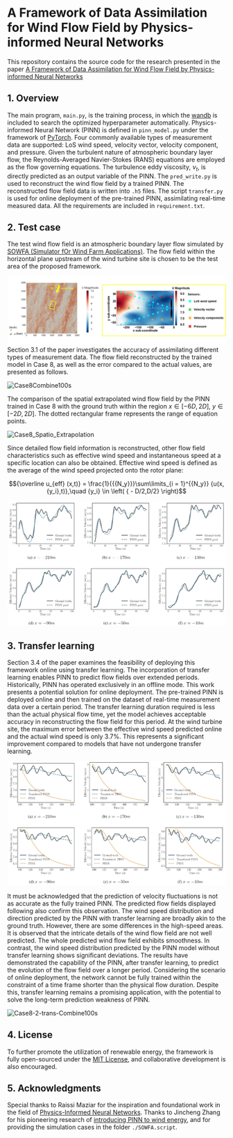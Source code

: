 # A Framework of Data Assimilation for Wind Flow Field by Physics-informed Neural Networks
This repository contains the source code for the research presented in the paper [A Framework of Data Assimilation for Wind Flow Field by Physics-informed Neural Networks](https://arxiv.org/abs/2401.17001)

## 1. Overview
The main program, `main.py`, is the training process, in which the [wandb](https://wandb.ai/site) is included to search the optimized hyperparameter automatically. Physics-informed Neural Network (PINN) is defined in `pinn_model.py` under the framework of [PyTorch](https://pytorch.org/). Four commonly available types of measurement data are supported: LoS wind speed, velocity vector, velocity component, and pressure. Given the turbulent nature of atmospheric boundary layer flow, the Reynolds-Averaged Navier-Stokes (RANS) equations are employed as the flow governing equations. The turbulence eddy viscosity, ${\nu _t}$, is directly predicted as an output variable of the PINN. The `pred_write.py` is used to reconstruct the wind flow field by a trained PINN. The reconstructed flow field data is written into `.h5` files. The script `transfer.py` is used for online deployment of the pre-trained PINN, assimilating real-time measured data. All the requirements are included in `requirement.txt`.

## 2. Test case
The test wind flow field is an atmospheric boundary layer flow simulated by [SOWFA (Simulator fOr Wind Farm Applications)](https://www.nrel.gov/wind/nwtc/sowfa.html). The flow field within the horizontal plane upstream of the wind turbine site is chosen to be the test area of the proposed framework. 

![Fig2_CFD_Result](./Visualization/Fig2_CFD_Result.jpg)
Section 3.1 of the paper investigates the accuracy of assimilating different types of measurement data. The flow field reconstructed by the trained model in Case 8, as well as the error compared to the actual values, are presented as follows.

![Case8Combine100s](./Visualization/Case8Combine100s.gif)

The comparison of the spatial extrapolated wind flow field by the PINN trained in Case 8 with the ground truth within the region $x \in [-6D,2D]$, $y \in [-2D,2D]$. The dotted rectangular frame represents the range of equation points. 

![Case8_Spatio_Extrapolation](./Visualization/Case8_Spatio_Extrapolation.gif)

Since detailed flow field information is reconstructed, other flow field characteristics such as effective wind speed and instantaneous speed at a specific location can also be obtained.
Effective wind speed is defined as the average of the wind speed projected onto the rotor plane:

 $${\overline u_{eff} (x,t)} = \frac{1}{{{N_y}}}\sum\limits_{i = 1}^{{N_y}} {u(x,{y_i},t)},\quad {y_i} \in \left( { - D/2,D/2} \right)$$

![Case8_Ueff](./Visualization/Case8_Ueff.jpg)

## 3. Transfer learning
Section 3.4 of the paper examines the feasibility of deploying this framework online using transfer learning. The incorporation of transfer learning enables PINN to predict flow fields over extended periods. Historically, PINN has operated exclusively in an offline mode. This work presents a potential solution for online deployment. The pre-trained PINN is deployed online and then trained on the dataset of real-time measurement data over a certain period. The transfer learning duration required is less than the actual physical flow time, yet the model achieves acceptable accuracy in reconstructing the flow field for this period. At the wind turbine site, the maximum error between the effective wind speed predicted online and the actual wind speed is only 3.7%. This represents a significant improvement compared to models that have not undergone transfer learning. 

![Trans_Ueff](./Visualization/Trans_Ueff.jpg)

It must be acknowledged that the prediction of velocity fluctuations is not as accurate as the fully trained PINN. The predicted flow fields displayed following also confirm this observation. The wind speed distribution and direction predicted by the PINN with transfer learning are broadly akin to the ground truth. However, there are some differences in the high-speed areas. It is observed that the intricate details of the wind flow field are not well predicted. The whole predicted wind flow field exhibits smoothness. In contrast, the wind speed distribution predicted by the PINN model without transfer learning shows significant deviations. The results have demonstrated the capability of the PINN, after transfer learning, to predict the evolution of the flow field over a longer period. Considering the scenario of online deployment, the network cannot be fully trained within the constraint of a time frame shorter than the physical flow duration. Despite this, transfer learning remains a promising application, with the potential to solve the long-term prediction weakness of PINN.

![Case8-2-trans-Combine100s](./Visualization/Case8-2-trans-Combine100s.gif)

## 4. License
To further promote the utilization of renewable energy, the framework is fully open-sourced under the [MIT License](https://opensource.org/licenses/MIT), and collaborative development is also encouraged.

## 5. Acknowledgments
Special thanks to Raissi Maziar for the inspiration and foundational work in the field of [Physics-Informed Neural Networks](https://github.com/maziarraissi/HFM). Thanks to Jincheng Zhang for his pioneering research of [introducing PINN to wind energy](https://www.sciencedirect.com/science/article/abs/pii/S0306261921001732), and for providing the simulation cases in the folder `./SOWFA.script`.
